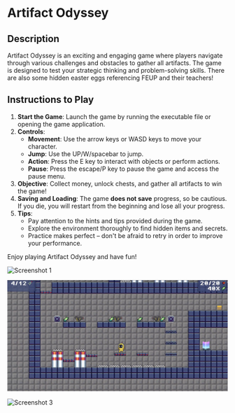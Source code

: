 # Artifact Odyssey

## Description
Artifact Odyssey is an exciting and engaging game where players navigate through various challenges and obstacles to gather all artifacts. The game is designed to test your strategic thinking and problem-solving skills. There are also some hidden easter eggs referencing FEUP and their teachers!

## Instructions to Play
1. **Start the Game**: Launch the game by running the executable file or opening the game application.
2. **Controls**:
   - **Movement**: Use the arrow keys or WASD keys to move your character.
   - **Jump**: Use the UP/W/spacebar to jump.
   - **Action**: Press the E key to interact with objects or perform actions.
   - **Pause**: Press the escape/P key to pause the game and access the pause menu.
3. **Objective**: Collect money, unlock chests, and gather all artifacts to win the game!
4. **Saving and Loading**: The game **does not save** progress, so be cautious. If you die, you will restart from the beginning and lose all your progress.
5. **Tips**:
   - Pay attention to the hints and tips provided during the game.
   - Explore the environment thoroughly to find hidden items and secrets.
   - Practice makes perfect – don't be afraid to retry in order to improve your performance.

Enjoy playing Artifact Odyssey and have fun!

![Screenshot 1](screenshots/image.png)

![Screenshot 2](screenshots/image2.png)

![Screenshot 3](screenshots/image3.png)


